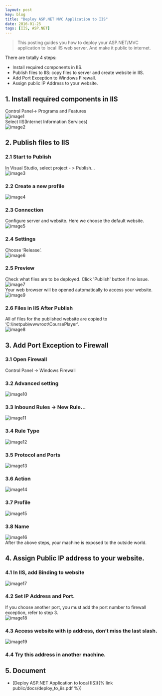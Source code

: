 ```yaml
---
layout: post
key: blog
title: "Deploy ASP.NET MVC Application to IIS"
date: 2016-01-25
tags: [IIS, ASP.NET]
---
```


> This posting guides you how to deploy your ASP.NET/MVC application to local IIS web server. And make it public to internet.

There are totally 4 steps:  

* Install required components in IIS.
* Publish files to IIS: copy files to server and create website in IIS.
* Add Port Exception to Windows Firewall.
* Assign public IP Address to your website.

## 1. Install required components in IIS
Control Panel-> Programs and Features  
![image1](/public/pics/2016-01-25/image1.png)  
Select IIS(Internet Information Services)  
![image2](/public/pics/2016-01-25/image2.png)  

## 2. Publish files to IIS  
### 2.1 Start to Publish
In Visual Studio, select project - &gt; Publish…  
![image3](/public/pics/2016-01-25/image3.png)  
### 2.2 Create a new profile  
![image4](/public/pics/2016-01-25/image4.png)  
### 2.3 Connection
Configure server and website. Here we choose the default website.  
![image5](/public/pics/2016-01-25/image5.png)  
### 2.4 Settings
Choose ‘Release’.  
![image6](/public/pics/2016-01-25/image6.png)  
### 2.5 Preview
Check what files are to be deployed. Click 'Publish' button if no issue.
![image7](/public/pics/2016-01-25/image7.png)  
Your web browser will be opened automatically to access your website.  
![image9](/public/pics/2016-01-25/image9.png)  
### 2.6 Files in IIS After Publish
All of files for the published website are copied to ‘C:\\inetpub\\wwwroot\\CoursePlayer’.  
![image8](/public/pics/2016-01-25/image8.png)  

## 3. Add Port Exception to Firewall  
### 3.1 Open Firewall
Control Panel -&gt; Windows Firewall  
### 3.2 Advanced setting
![image10](/public/pics/2016-01-25/image10.png)  
### 3.3 Inbound Rules -&gt; New Rule…
![image11](/public/pics/2016-01-25/image11.png)  
### 3.4 Rule Type  
![image12](/public/pics/2016-01-25/image12.png)  
### 3.5 Protocol and Ports  
![image13](/public/pics/2016-01-25/image13.png)  
### 3.6 Action  
![image14](/public/pics/2016-01-25/image14.png)  
### 3.7 Profile  
![image15](/public/pics/2016-01-25/image15.png)  
### 3.8 Name  
![image16](/public/pics/2016-01-25/image16.png)  
After the above steps, your machine is exposed to the outside world.

## 4. Assign Public IP address to your website.  
### 4.1 In IIS, add Binding to website  
![image17](/public/pics/2016-01-25/image17.png)  
### 4.2 Set IP Address and Port.
If you choose another port, you must add the port number to firewall exception, refer to step 3.  
![image18](/public/pics/2016-01-25/image18.png)  
### 4.3 Access website with ip address, don’t miss the last slash.  
![image19](/public/pics/2016-01-25/image19.png)  
### 4.4 Try this address in another machine.  

## 5. Document
* [Deploy ASP.NET Application to local IIS]({% link public/docs/deploy_to_iis.pdf %})
